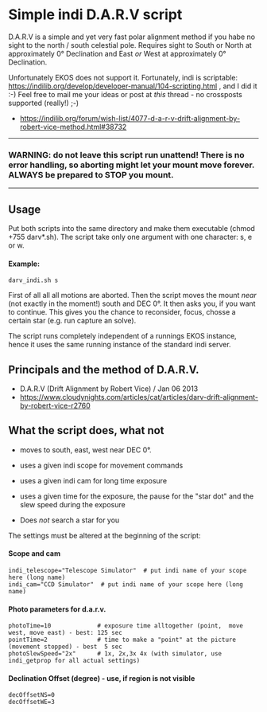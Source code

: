 # Simple indi D.A.R.V script

D.A.R.V is a simple and yet very fast polar alignment method if you habe no sight to the north / south celestial pole. Requires sight to South or North at approximately 0° Declination and East _or_ West at approximately 0° Declination.

Unfortunately EKOS does not support it. Fortunately, indi is scriptable: https://indilib.org/develop/developer-manual/104-scripting.html , and I did it :-) Feel free to mail me your ideas or post at _this_ thread - no crossposts supported (really!) ;-)

 * https://indilib.org/forum/wish-list/4077-d-a-r-v-drift-alignment-by-robert-vice-method.html#38732

----------------
### WARNING: do not leave this script run unattend! There is no error handling, so aborting might let your mount move forever. ALWAYS be prepared to STOP you mount.  
----------------


## Usage

Put both scripts into the same directory and make them executable (chmod +755 darv*.sh). The script take only one argument with one character: s, e or w. 

#### Example: 

    darv_indi.sh s

First of all all all motions are aborted. Then the script moves the mount _near_ (not exactly in the moment!) south and DEC 0°. It then asks you, if you want to continue. This gives you the chance to reconsider, focus, chosse a certain star (e.g. run capture an solve).

The script runs completely independent of a runnings EKOS instance, hence it uses the same running instance of the standard indi server. 


## Principals and the method of D.A.R.V.  

 * D.A.R.V (Drift Alignment by Robert Vice) / Jan 06 2013
 * https://www.cloudynights.com/articles/cat/articles/darv-drift-alignment-by-robert-vice-r2760 


## What the script does, what not
 
 * moves to south, east, west near DEC 0°.
 * uses a given indi scope for movement commands
 * uses a given indi cam for long time exposure
 * uses a given time for the exposure, the pause for the "star dot" and the slew speed during the exposure

 * Does _not_ search a star for you 


The settings must be altered at the beginning of the script:

#### Scope and cam

    indi_telescope="Telescope Simulator"  # put indi name of your scope here (long name)
    indi_cam="CCD Simulator"  # put indi name of your scope here (long name)
 
#### Photo parameters for d.a.r.v.

    photoTime=10             # exposure time alltogether (point,  move west, move east) - best: 125 sec
    pointTime=2              # time to make a "point" at the picture (movement stopped) - best  5 sec
    photoSlewSpeed="2x"      # 1x, 2x,3x 4x (with simulator, use indi_getprop for all actual settings) 

#### Declination Offset (degree) - use, if region is not visible

    decOffsetNS=0
    decOffsetWE=3